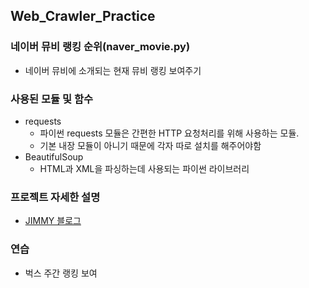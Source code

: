 ## Web_Crawler_Practice
### 네이버 뮤비 랭킹 순위(naver_movie.py)
* 네이버 뮤비에 소개되는 현재 뮤비 랭킹 보여주기
### 사용된 모듈 및 함수
* requests
  * 파이썬 requests 모듈은 간편한 HTTP 요청처리를 위해 사용하는 모듈.
  * 기본 내장 모듈이 아니기 때문에 각자 따로 설치를 해주어야함
* BeautifulSoup
  * HTML과 XML을 파싱하는데 사용되는 파이썬 라이브러리
### 프로젝트 자세한 설명
  * [JIMMY 블로그](http://nackwon.tistory.com/115?category=801105) 
### 연습
  * 벅스 주간 랭킹 보여
